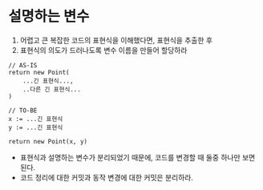 # 설명하는 변수

1. 어렵고 큰 복잡한 코드의 표현식을 이해했다면, 표현식을 추출한 후
2. 표현식의 의도가 드러나도록 변수 이름을 만들어 할당하라

```
// AS-IS
return new Point(
    ...긴 표현식...,
    ..다른 긴 표현식...
)

// TO-BE
x := ...긴 표현식
y := ...긴 표현식

return new Point(x, y)
```

* 표현식과 설명하는 변수가 분리되었기 때문에, 코드를 변경할 때 둘중 하나만 보면 된다. 
* 코드 정리에 대한 커밋과 동작 변경에 대한 커밋은 분리하라.

